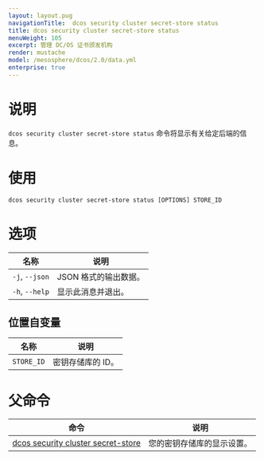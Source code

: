 ```yaml
---
layout: layout.pug
navigationTitle:  dcos security cluster secret-store status
title: dcos security cluster secret-store status
menuWeight: 105
excerpt: 管理 DC/OS 证书颁发机构
render: mustache
model: /mesosphere/dcos/2.0/data.yml
enterprise: true
---
```


# 说明

`dcos security cluster secret-store status` 命令将显示有关给定后端的信息。

# 使用

```
dcos security cluster secret-store status [OPTIONS] STORE_ID
```

# 选项

| 名称 | 说明 |
|---------|-------------|
| `-j`, `--json` | JSON 格式的输出数据。 |
| `-h`, `--help`| 显示此消息并退出。|

## 位置自变量

| 名称 | 说明 |
|---------|-------------|
| `STORE_ID` | 密钥存储库的 ID。 |

# 父命令

| 命令 | 说明 |
|---------|-------------|
| [dcos security cluster secret-store](/mesosphere/dcos/cn/2.0/cli/command-reference/dcos-security/dcos-security-cluster/dcos-security-cluster-secret-store/) | 您的密钥存储库的显示设置。 |
